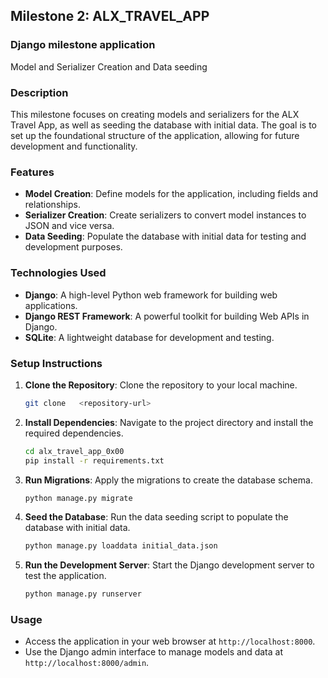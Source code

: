 ## Milestone 2: ALX_TRAVEL_APP
### Django milestone application
 Model and Serializer Creation and  Data  seeding
### Description
This milestone focuses on creating models and serializers for the ALX Travel App, as well as seeding the database with initial data. The goal is to set up the foundational structure of the application, allowing for future development and functionality.
### Features
- **Model Creation**: Define models for the application, including fields and relationships.
- **Serializer Creation**: Create serializers to convert model instances to JSON and vice versa.
- **Data Seeding**: Populate the database with initial data for testing and development purposes.
### Technologies Used
- **Django**: A high-level Python web framework for building web applications.
- **Django REST Framework**: A powerful toolkit for building Web APIs in Django.
- **SQLite**: A lightweight database for development and testing.
### Setup Instructions
1. **Clone the Repository**: Clone the repository to your local machine.
   ```bash
   git clone   <repository-url>
   ```
2. **Install Dependencies**: Navigate to the project directory and install the required dependencies.
   ```bash
   cd alx_travel_app_0x00
   pip install -r requirements.txt
   ```
3. **Run Migrations**: Apply the migrations to create the database schema.
   ```bash
   python manage.py migrate
   ```
4. **Seed the Database**: Run the data seeding script to populate the database with initial data.
   ```bash
   python manage.py loaddata initial_data.json
   ```
5. **Run the Development Server**: Start the Django development server to test the application.
   ```bash
   python manage.py runserver
   ```
### Usage
- Access the application in your web browser at `http://localhost:8000`.
- Use the Django admin interface to manage models and data at `http://localhost:8000/admin`.


